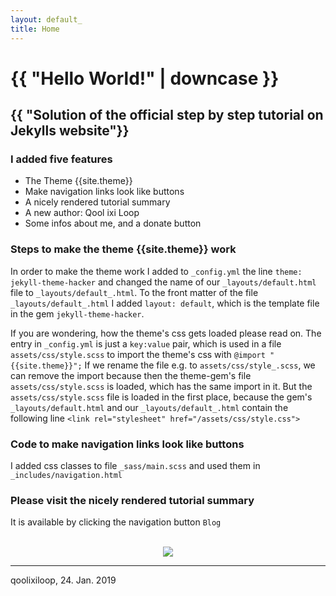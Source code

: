 ```yaml
---
layout: default_
title: Home
---
```

# {{ "Hello World!" | downcase }}

## {{ "Solution of the official step by step tutorial on Jekylls website"}}

### I added five features
- The Theme {{site.theme}}
- Make navigation links look like buttons
- A nicely rendered tutorial summary 
- A new author: Qool ixi Loop
- Some infos about me, and a donate button


### Steps to make the theme {{site.theme}} work</h3> 
 In order to make the theme work I added to `_config.yml` the line `theme: jekyll-theme-hacker` and changed the name of our `_layouts/default.html` file to `_layouts/default_.html`. To the front matter of the file `_layouts/default_.html` I added  `layout: default`, which is the template file in the gem `jekyll-theme-hacker`.

If you are wondering, how the theme's css gets loaded please read on. The entry in `_config.yml` is just a `key:value` pair, which is used in a file `assets/css/style.scss` to import the theme's css with  `@import "{{site.theme}}";` If we rename the file e.g. to `assets/css/style_.scss`, we can remove the import because then the theme-gem's file `assets/css/style.scss` is loaded, which has the same import in it. But the `assets/css/style.scss` file is loaded in the first place, because the gem's `_layouts/default.html` and our `_layouts/default_.html` contain the following line `<link rel="stylesheet" href="/assets/css/style.css">`


### Code to make navigation links look like buttons
I added css classes to file `_sass/main.scss` and used them in `_includes/navigation.html`


### Please visit the nicely rendered tutorial summary
It is available by clicking the navigation button `Blog`  
<br>
  
<p align="center">
<a href="https://www.paypal.com/cgi-bin/webscr?cmd=_s-xclick&hosted_button_id=ZJSNJNBGL8MVE&source=url" target="_blank">
  <img src="https://www.paypalobjects.com/en_US/CH/i/btn/btn_donateCC_LG.gif"/>
</a>  
</p>

------------------------   
qoolixiloop, 24. Jan. 2019 






